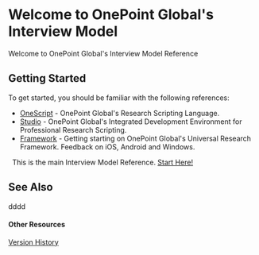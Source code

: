 # Welcome to OnePoint Global's Interview Model

Welcome to OnePoint Global's Interview Model Reference



## Getting Started

To get started, you should be familiar with the following references:
&nbsp;<ul><li><a href="http://resources.onepointglobal.com/onescript/home">OneScript</a> - OnePoint Global's Research Scripting Language.</li><li><a href="http://resources.onepointglobal.com/onepoint-studio/">Studio</a> - OnePoint Global's Integrated Development Environment for Professional Research Scripting.</li><li><a href="http://resources.onepointglobal.com/onepoint-studio/">Framework</a> - Getting starting on OnePoint Global's Universal Research Framework. Feedback on iOS, Android and Windows.</li></ul>&nbsp;
This is the main Interview Model Reference. <a href="https://github.com/OnePointGlobal/OnePoint-Interview/wiki/N_OnePoint_Interview">Start Here!</a>



## See Also
dddd

#### Other Resources
<a href="fd72bffc-a51e-449c-822f-401f91189825">Version History</a><br />